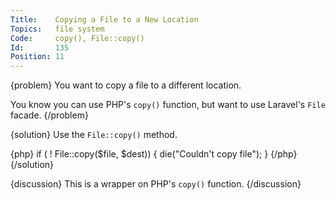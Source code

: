 ```yaml
---
Title:    Copying a File to a New Location
Topics:   file system
Code:     copy(), File::copy()
Id:       135
Position: 11
---
```


{problem}
You want to copy a file to a different location.

You know you can use PHP's `copy()` function, but want to use Laravel's `File` facade.
{/problem}

{solution}
Use the `File::copy()` method.

{php}
if ( ! File::copy($file, $dest))
{
    die("Couldn't copy file");
}
{/php}
{/solution}

{discussion}
This is a wrapper on PHP's `copy()` function.
{/discussion}
